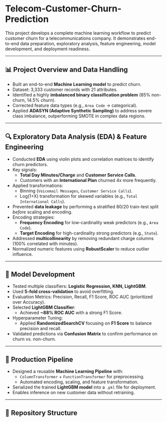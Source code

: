 # Telecom-Customer-Churn-Prediction

This project develops a complete machine learning workflow to predict customer churn for a telecommunications company. It demonstrates end-to-end data preparation, exploratory analysis, feature engineering, model development, and deployment readiness.

---

## 📊 Project Overview and Data Handling
- Built an end-to-end **Machine Learning model** to predict churn.  
- Dataset: 3,333 customer records with 21 attributes.  
- Identified a highly **imbalanced binary classification problem** (85% non-churn, 14.5% churn).  
- Corrected feature data types (e.g., `Area Code` → categorical).  
- Applied **ADASYN (Adaptive Synthetic Sampling)** to address severe class imbalance, outperforming SMOTE in complex data regions.  

---

## 🔍 Exploratory Data Analysis (EDA) & Feature Engineering
- Conducted **EDA** using violin plots and correlation matrices to identify churn predictors.  
- Key signals:  
  - **Total Day Minutes/Charge** and **Customer Service Calls**.  
  - Customers with an **International Plan** churned 4x more frequently.  
- Applied transformations:  
  - Binning (`Voicemail Messages`, `Customer Service Calls`).  
  - Log(1+X) transformation for skewed variables (e.g., `Total International Calls`).  
- Prevented **data leakage** by performing a stratified 80/20 train-test split *before* scaling and encoding.  
- Encoding strategies:  
  - **Frequency Encoding** for low-cardinality weak predictors (e.g., `Area Code`).  
  - **Target Encoding** for high-cardinality strong predictors (e.g., `State`).  
- Addressed **multicollinearity** by removing redundant charge columns (100% correlated with minutes).  
- Normalized numeric features using **RobustScaler** to reduce outlier influence.  

---

## 🤖 Model Development
- Tested multiple classifiers: **Logistic Regression, KNN, LightGBM**.  
- Used **5-fold cross-validation** to avoid overfitting.  
- Evaluation Metrics: Precision, Recall, F1 Score, ROC AUC (prioritized over Accuracy).  
- Selected **LightGBM Classifier**:  
  - Achieved **~88% ROC AUC** with a strong F1 Score.  
- Hyperparameter Tuning:  
  - Applied **RandomizedSearchCV** focusing on **F1 Score** to balance precision and recall.  
- Validated predictions via **Confusion Matrix** to confirm performance on churn vs. non-churn.  

---

## 🚀 Production Pipeline
- Designed a reusable **Machine Learning Pipeline** with:  
  - `ColumnTransformer` + `FunctionTransformer` for preprocessing.  
  - Automated encoding, scaling, and feature transformation.  
- Serialized the trained **LightGBM model** into a `.pkl` file for deployment.  
- Enables inference on new customer data without retraining.  

---

## 📂 Repository Structure
